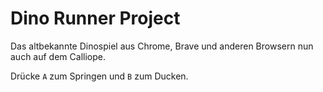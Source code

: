 # Dino Runner Project

Das altbekannte Dinospiel aus Chrome, Brave und anderen Browsern nun auch auf dem Calliope.

Drücke `A` zum Springen und `B` zum Ducken.
